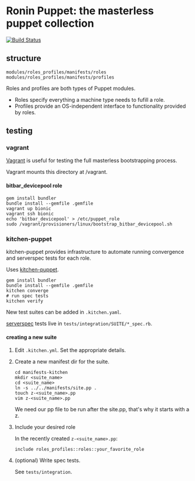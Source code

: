 # Ronin Puppet: the masterless puppet collection
[![Build Status](https://travis-ci.com/mozilla-platform-ops/ronin_puppet.svg?branch=master)](https://travis-ci.com/mozilla-platform-ops/ronin_puppet)

## structure

```
modules/roles_profiles/manifests/roles
modules/roles_profiles/manifests/profiles
```

Roles and profiles are both types of Puppet modules.
- Roles specify everything a machine type needs to fufill a role.
- Profiles provide an OS-independent interface to functionality provided by roles.

## testing

### vagrant

[Vagrant](https://www.vagrantup.com/) is useful for testing the full masterless bootstrapping process.

Vagrant mounts this directory at /vagrant.

#### bitbar_devicepool role

```
gem install bundler
bundle install --gemfile .gemfile
vagrant up bionic
vagrant ssh bionic
echo 'bitbar_devicepool' > /etc/puppet_role
sudo /vagrant/provisioners/linux/bootstrap_bitbar_devicepool.sh
```

### kitchen-puppet

kitchen-puppet provides infrastructure to automate running convergence and serverspec tests for each role.

Uses [kitchen-puppet](https://github.com/neillturner/kitchen-puppet).

```
gem install bundler
bundle install --gemfile .gemfile
kitchen converge
# run spec tests
kitchen verify
```

New test suites can be added in `.kitchen.yaml`.

[serverspec](https://serverspec.org/) tests live in `tests/integration/SUITE/*_spec.rb`.

#### creating a new suite

1. Edit `.kitchen.yml`. Set the appropriate details.
1. Create a new manifest dir for the suite.

	```
	cd manifests-kitchen
	mkdir <suite_name>
	cd <suite_name>
	ln -s ../../manifests/site.pp .
	touch z-<suite_name>.pp
	vim z-<suite_name>.pp
	```

	We need our pp file to be run after the site.pp, that's why it starts with a z.

1. Include your desired role

	In the recently created `z-<suite_name>.pp`:

	```
	include roles_profiles::roles::your_favorite_role
	```
1. (optional) Write spec tests.

	See `tests/integration`.
